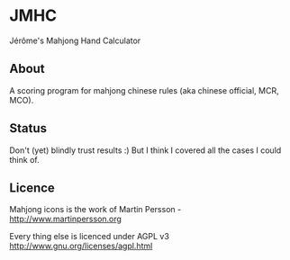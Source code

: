 JMHC
====

Jérôme's Mahjong Hand Calculator

About
-----

A scoring program for mahjong chinese rules (aka chinese official, MCR, MCO).

Status
------

Don't (yet) blindly trust results :)
But I think I covered all the cases I could think of.


Licence
-------
Mahjong icons is the work of Martin Persson - http://www.martinpersson.org

Every thing else is licenced under AGPL v3
http://www.gnu.org/licenses/agpl.html
